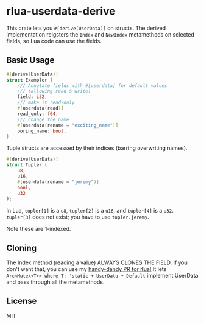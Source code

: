 # rlua-userdata-derive

This crate lets you `#[derive(UserData)]` on structs.
The derived implementation reigsters the `Index` and `NewIndex` metamethods
on selected fields, so Lua code can use the fields.

## Basic Usage

```rust
#[derive(UserData)]
struct Exampler {
    /// Annotate fields with #[userdata] for default values
    /// (allowing read & write)
    field: i32,
    /// make it read-only
    #[userdata(read)]
    read_only: f64,
    /// Change the name
    #[userdata(rename = "exciting_name")]
    boring_name: bool,
}
```

Tuple structs are accessed by their indices (barring overwriting names).

```rust
#[derive(UserData)]
struct Tupler (
    u8,
    u16,
    #[userdata(rename = "jeremy")]
    bool,
    u32
);
```

In Lua, `tupler[1]` is a `u8`, `tupler[2]` is a `u16`,
and `tupler[4]` is a `u32`. `tupler[3]` does not exist; you have to use `tupler.jeremy`.

Note these are 1-indexed.

## Cloning

The Index method (reading a value) ALWAYS CLONES THE FIELD. If you don't want that, you can
use my [handy-dandy PR for rlua!](https://github.com/gamma-delta/rlua-arcmux-userdata)
It lets `Arc<Mutex<T>> where T: 'static + UserData + Default` implement UserData
and pass through all the metamethods.


## License

MIT